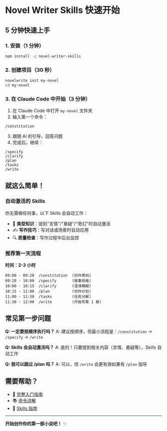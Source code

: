 # Novel Writer Skills 快速开始

## 5 分钟快速上手

### 1. 安装（1 分钟）

```bash
npm install -g novel-writer-skills
```

### 2. 创建项目（30 秒）

```bash
novelwrite init my-novel
cd my-novel
```

### 3. 在 Claude Code 中开始（3 分钟）

1. 在 Claude Code 中打开 `my-novel` 文件夹
2. 输入第一个命令：

```
/constitution
```

3. 跟随 AI 的引导，回答问题
4. 完成后，继续：

```
/specify
/clarify
/plan
/tasks
/write
```

## 就这么简单！

### 自动激活的 Skills

你无需做任何事，以下 Skills 会自动工作：

- 🎨 **类型知识**：提到"言情"/"悬疑"/"奇幻"时自动激活
- ✍️ **写作技巧**：写对话或场景时自动应用
- 🔍 **质量检查**：写作过程中后台监控

### 推荐第一天流程

**时间：2-3 小时**

```
09:00 - 09:20  /constitution  (创作原则)
09:20 - 10:00  /specify       (故事规格)
10:00 - 10:15  /clarify       (澄清模糊)
10:15 - 11:00  /plan          (创作计划)
11:00 - 11:30  /tasks         (任务分解)
11:30 - 12:00  /write         (开始写第 1 章)
```

## 常见第一步问题

**Q: 一定要按顺序执行吗？**
A: 建议按顺序，但最小流程是：`/constitution` → `/specify` → `/write`

**Q: Skills 会自动激活吗？**
A: 是的！只要提到相关内容（言情、悬疑等），Skills 自动工作

**Q: 我可以跳过 /plan 吗？**
A: 可以，但 `/write` 会更有效如果有 `/plan` 指导

## 需要帮助？

- 📖 [完整入门指南](docs/getting-started.md)
- 📚 [命令详解](docs/commands.md)
- 🎨 [Skills 指南](docs/skills-guide.md)

---

**开始创作你的第一部小说吧！** ✨

